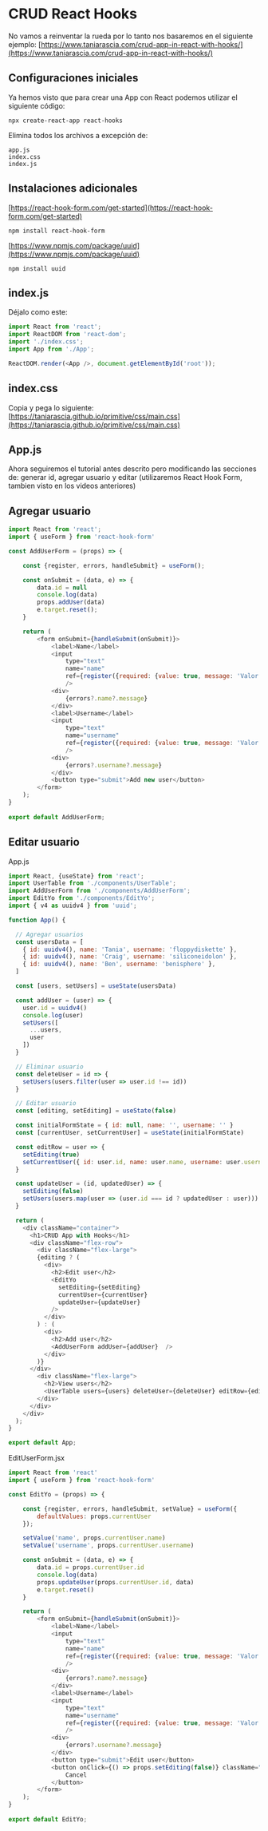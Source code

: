 # CRUD React Hooks
No vamos a reinventar la rueda por lo tanto nos basaremos en el siguiente ejemplo: [https://www.taniarascia.com/crud-app-in-react-with-hooks/](https://www.taniarascia.com/crud-app-in-react-with-hooks/)

## Configuraciones iniciales
Ya hemos visto que para crear una App con React podemos utilizar el siguiente código:

```
npx create-react-app react-hooks
```

Elimina todos los archivos a excepción de:

```
app.js
index.css
index.js
```

## Instalaciones adicionales

[https://react-hook-form.com/get-started](https://react-hook-form.com/get-started)
```
npm install react-hook-form
```

[https://www.npmjs.com/package/uuid](https://www.npmjs.com/package/uuid)
```
npm install uuid
```

## index.js
Déjalo como este:
```js
import React from 'react';
import ReactDOM from 'react-dom';
import './index.css';
import App from './App';

ReactDOM.render(<App />, document.getElementById('root'));
```

## index.css
Copia y pega lo siguiente: [https://taniarascia.github.io/primitive/css/main.css](https://taniarascia.github.io/primitive/css/main.css)

## App.js
Ahora seguiremos el tutorial antes descrito pero modificando las secciones de: generar id, agregar usuario y editar (utilizaremos React Hook Form, tambien visto en los videos anteriores)

## Agregar usuario
```js
import React from 'react';
import { useForm } from 'react-hook-form'

const AddUserForm = (props) => {

    const {register, errors, handleSubmit} = useForm();

    const onSubmit = (data, e) => {
        data.id = null
        console.log(data)
        props.addUser(data)
        e.target.reset();
    }

    return (
        <form onSubmit={handleSubmit(onSubmit)}>
            <label>Name</label>
            <input 
                type="text" 
                name="name"
                ref={register({required: {value: true, message: 'Valor requerido'}})}
                />
            <div>
                {errors?.name?.message}
            </div>
            <label>Username</label>
            <input 
                type="text" 
                name="username" 
                ref={register({required: {value: true, message: 'Valor requerido'}})}
                />
            <div>
                {errors?.username?.message}
            </div>
            <button type="submit">Add new user</button>
        </form>
    );
}
 
export default AddUserForm;
```

## Editar usuario
App.js
```js
import React, {useState} from 'react';
import UserTable from './components/UserTable';
import AddUserForm from './components/AddUserForm';
import EditYo from './components/EditYo';
import { v4 as uuidv4 } from 'uuid';

function App() {

  // Agregar usuarios
  const usersData = [
    { id: uuidv4(), name: 'Tania', username: 'floppydiskette' },
    { id: uuidv4(), name: 'Craig', username: 'siliconeidolon' },
    { id: uuidv4(), name: 'Ben', username: 'benisphere' },
  ]

  const [users, setUsers] = useState(usersData)

  const addUser = (user) => {
    user.id = uuidv4()
    console.log(user)
    setUsers([
      ...users,
      user
    ])
  }

  // Eliminar usuario
  const deleteUser = id => {
    setUsers(users.filter(user => user.id !== id))
  }

  // Editar usuario
  const [editing, setEditing] = useState(false)

  const initialFormState = { id: null, name: '', username: '' }
  const [currentUser, setCurrentUser] = useState(initialFormState)

  const editRow = user => {
    setEditing(true) 
    setCurrentUser({ id: user.id, name: user.name, username: user.username })
  }

  const updateUser = (id, updatedUser) => {
    setEditing(false)
    setUsers(users.map(user => (user.id === id ? updatedUser : user)))
  }

  return (
    <div className="container">
      <h1>CRUD App with Hooks</h1>
      <div className="flex-row">
        <div className="flex-large">
        {editing ? (
          <div>
            <h2>Edit user</h2>
            <EditYo 
              setEditing={setEditing}
              currentUser={currentUser}
              updateUser={updateUser}
            />
          </div>
        ) : (
          <div>
            <h2>Add user</h2>
            <AddUserForm addUser={addUser}  />
          </div>
        )}
      </div>
        <div className="flex-large">
          <h2>View users</h2>
          <UserTable users={users} deleteUser={deleteUser} editRow={editRow} />
        </div>
      </div>
    </div>
  );
}

export default App;
```

EditUserForm.jsx
```js
import React from 'react'
import { useForm } from 'react-hook-form'

const EditYo = (props) => {

    const {register, errors, handleSubmit, setValue} = useForm({
        defaultValues: props.currentUser
    });

    setValue('name', props.currentUser.name)
    setValue('username', props.currentUser.username)

    const onSubmit = (data, e) => {
        data.id = props.currentUser.id
        console.log(data)
        props.updateUser(props.currentUser.id, data)
        e.target.reset()
    }

    return (
        <form onSubmit={handleSubmit(onSubmit)}>
            <label>Name</label>
            <input 
                type="text" 
                name="name"
                ref={register({required: {value: true, message: 'Valor requerido'}})}
                />
            <div>
                {errors?.name?.message}
            </div>
            <label>Username</label>
            <input 
                type="text" 
                name="username" 
                ref={register({required: {value: true, message: 'Valor requerido'}})}
                />
            <div>
                {errors?.username?.message}
            </div>
            <button type="submit">Edit user</button>
            <button onClick={() => props.setEditing(false)} className="button muted-button">
                Cancel
            </button>
        </form>
    );
}
 
export default EditYo;
```

